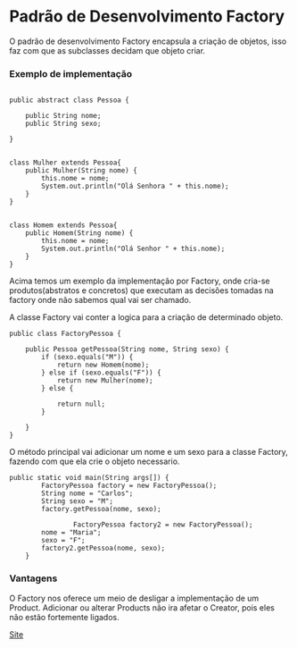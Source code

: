 # Padrão de Desenvolvimento Factory

  O padrão de desenvolvimento Factory encapsula a criação de objetos, isso faz com  que as subclasses decidam que objeto criar.

### Exemplo de implementação
```

public abstract class Pessoa {

    public String nome;
    public String sexo;
    
}


class Mulher extends Pessoa{
    public Mulher(String nome) {
		this.nome = nome;
		System.out.println("Olá Senhora " + this.nome);
	}
}


class Homem extends Pessoa{
    public Homem(String nome) {
		this.nome = nome;
		System.out.println("Olá Senhor " + this.nome);
	}
}

```
Acima temos um exemplo da implementação por Factory, onde cria-se produtos(abstratos e concretos) que executam as decisões tomadas na factory onde não sabemos qual vai ser chamado.

A classe Factory vai conter a logica para a criação de determinado objeto.

```
public class FactoryPessoa {

    public Pessoa getPessoa(String nome, String sexo) {
        if (sexo.equals("M")) {
            return new Homem(nome);
        } else if (sexo.equals("F")) {
            return new Mulher(nome);
        } else {

            return null;
        }

    }
}
```
O método principal vai adicionar um nome e um sexo para a classe Factory, fazendo com que ela crie o objeto necessario.
```
public static void main(String args[]) {
		FactoryPessoa factory = new FactoryPessoa();
		String nome = "Carlos";
		String sexo = "M";
		factory.getPessoa(nome, sexo);
                
                FactoryPessoa factory2 = new FactoryPessoa();
		nome = "Maria";
		sexo = "F";
		factory2.getPessoa(nome, sexo);
	}
```


### Vantagens

O Factory nos oferece um meio de desligar a implementação de um Product. Adicionar ou alterar Products não ira afetar o Creator, pois eles não estão fortemente ligados.

[Site](https://www.devmedia.com.br/padrao-de-projeto-factory-method-em-java/26348)
